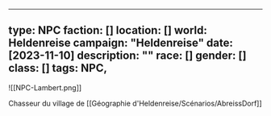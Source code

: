 
--- 
type: NPC 
faction: [] 
location: [] 
world: Heldenreise 
campaign: "Heldenreise" 
date: [2023-11-10] 
description: "" 
race: [] 
gender: [] 
class: [] 
tags: NPC, 
---


![[NPC-Lambert.png]]

Chasseur du village de [[Géographie d'Heldenreise/Scénarios/AbreissDorf]]
